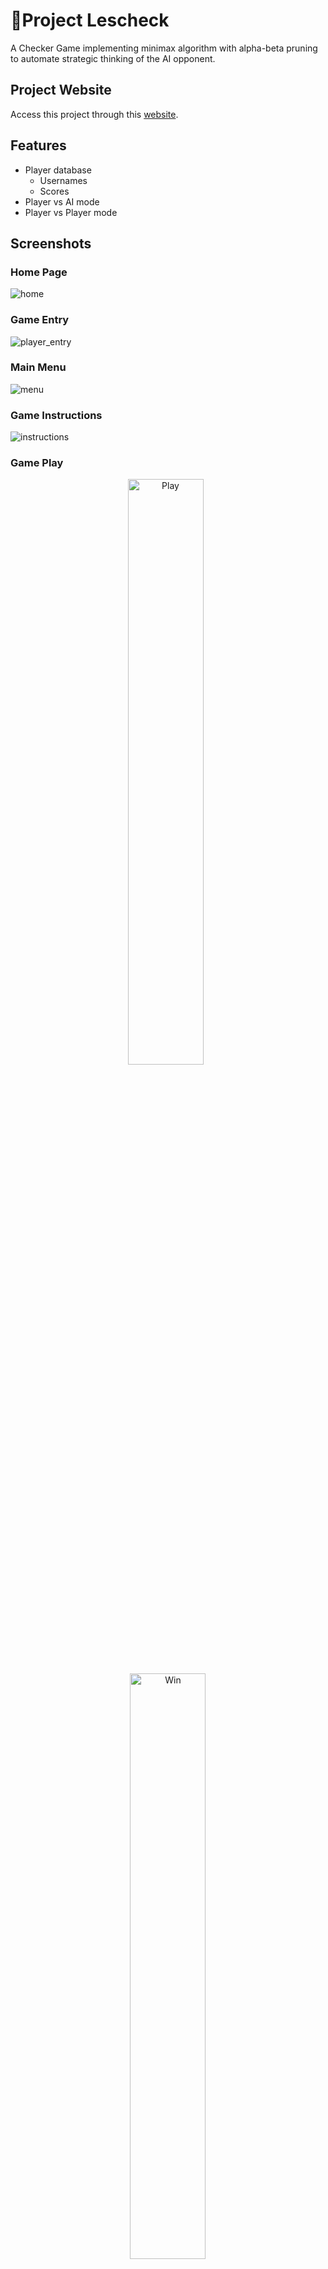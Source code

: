  # 🏁Project Lescheck
 A Checker Game implementing minimax algorithm with alpha-beta pruning to automate strategic thinking of the AI opponent.

## Project Website
Access this project through this <a href="https://project-lescheck.000webhostapp.com/">website</a>.


## Features
- Player database
  - Usernames
  - Scores
- Player vs AI mode
- Player vs Player mode


## Screenshots

### Home Page
![home](https://github.com/Vcarmelli/Project-Lescheck/assets/93195292/fff2a580-255e-4656-a1e1-cab5a7b8af81)

### Game Entry
![player_entry](https://github.com/Vcarmelli/Project-Lescheck/assets/93195292/421ea987-cfbe-4990-9883-b1c56b6914bd)

### Main Menu
![menu](https://github.com/Vcarmelli/Project-Lescheck/assets/93195292/287c7137-84d7-440c-8776-56ccbcb3589f)

### Game Instructions
![instructions](https://github.com/Vcarmelli/Project-Lescheck/assets/93195292/77c3e773-88b6-42a2-9473-df8edbfd9647)


### Game Play
<p align="center">
    <img width="49%" src="https://github.com/Vcarmelli/Project-Lescheck/assets/93195292/35a9f6d6-1e93-4355-816b-561104745137" alt="Play"/>
    &nbsp;
    <img width="49%" src="https://github.com/Vcarmelli/Project-Lescheck/assets/93195292/c00982f1-384d-48ee-b598-658aec1f2cff" alt="Win"/>
</p>


### Leaderboard
![leaderboard](https://github.com/Vcarmelli/Project-Lescheck/assets/93195292/e76f66ec-4df3-489c-845f-931dc3e14ac1)


 ---


<div align="center">
  <h6>Decision Theory Project by Sheeshables</h6>
  <sub>November 2023 - January 2024</sub>
</div> 

